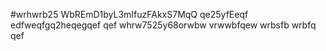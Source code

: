 #wrhwrb25
WbREmD1byL3mIfuzFAkxS7MqQ
qe25yfEeqf
edfweqfgq2heqegqef
qef
whrw7525y68orwbw
vrwwbfqew
wrbsfb
wrbfq
qef
